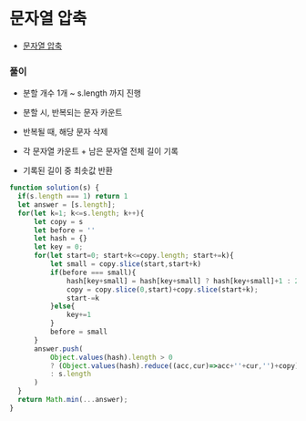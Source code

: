 
# 문자열 압축
  - [문자열 압축](https://programmers.co.kr/learn/courses/30/lessons/60057?language=javascript#)


### 풀이
  - 분할 개수 1개 ~ s.length 까지 진행
  - 분할 시, 반복되는 문자 카운트
  - 반복될 때, 해당 문자 삭제
  - 각 문자열 카운트 + 남은 문자열 전체 길이 기록

  - 기록된 길이 중 최솟값 반환

  ```javascript
  function solution(s) {
    if(s.length === 1) return 1
    let answer = [s.length];
    for(let k=1; k<=s.length; k++){
        let copy = s
        let before = ''
        let hash = {}
        let key = 0;
        for(let start=0; start+k<=copy.length; start+=k){
            let small = copy.slice(start,start+k)
            if(before === small){
                hash[key+small] = hash[key+small] ? hash[key+small]+1 : 2
                copy = copy.slice(0,start)+copy.slice(start+k);
                start-=k
            }else{
                key+=1
            }
            before = small
        }
        answer.push(
            Object.values(hash).length > 0 
            ? (Object.values(hash).reduce((acc,cur)=>acc+''+cur,'')+copy).length
            : s.length
        )
    }
    return Math.min(...answer);
  }
  ```
